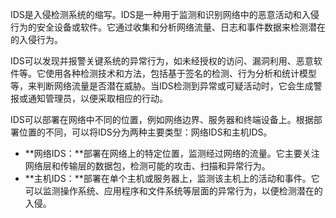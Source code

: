 IDS是入侵检测系统的缩写。IDS是一种用于监测和识别网络中的恶意活动和入侵行为的安全设备或软件。它通过收集和分析网络流量、日志和事件数据来检测潜在的入侵行为。

IDS可以发现并报警关键系统的异常行为，如未经授权的访问、漏洞利用、恶意软件等。它使用各种检测技术和方法，包括基于签名的检测、行为分析和统计模型等，来判断网络流量是否潜在威胁。当IDS检测到异常或可疑活动时，它会生成警报或通知管理员，以便采取相应的行动。

IDS可以部署在网络中不同的位置，例如网络边界、服务器和终端设备上。根据部署位置的不同，可以将IDS分为两种主要类型：网络IDS和主机IDS。

+ **网络IDS：**部署在网络上的特定位置，监测经过网络的流量。它主要关注网络层和传输层的数据包，检测可能的攻击、扫描和异常行为。
+ **主机IDS：**部署在单个主机或服务器上，监测该主机上的活动和事件。它可以监测操作系统、应用程序和文件系统等层面的异常行为，以便检测潜在的入侵。

